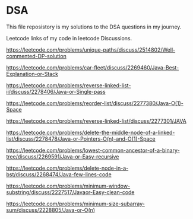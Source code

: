 # DSA
This file reposistory is my solutions to the DSA questions in my journey.


Leetcode links of my code in leetcode Discussions.

https://leetcode.com/problems/unique-paths/discuss/2514802/Well-commented-DP-solution

https://leetcode.com/problems/car-fleet/discuss/2269460/Java-Best-Explanation-or-Stack

https://leetcode.com/problems/reverse-linked-list-ii/discuss/2278406/Java-or-Single-pass

https://leetcode.com/problems/reorder-list/discuss/2277380/Java-O(1)-Space

https://leetcode.com/problems/reverse-linked-list/discuss/2277301/JAVA

https://leetcode.com/problems/delete-the-middle-node-of-a-linked-list/discuss/2278478/Java-or-Pointers-O(n)-and-O(1)-Space

https://leetcode.com/problems/lowest-common-ancestor-of-a-binary-tree/discuss/2269591/Java-or-Easy-recursive

https://leetcode.com/problems/delete-node-in-a-bst/discuss/2268474/Java-few-lines-code

https://leetcode.com/problems/minimum-window-substring/discuss/2227517/Javaor-Easy-clean-code

https://leetcode.com/problems/minimum-size-subarray-sum/discuss/2228805/Java-or-O(n)

